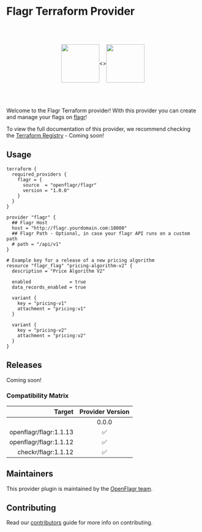 Flagr Terraform Provider
==================
<p align="center" style="display: flex;justify-content: center; align-items: center; height: 200px;">
    <img src="https://avatars.githubusercontent.com/u/49816112?s=400&v=4" height="100px">        <>
    <img src="https://cdn.rawgit.com/hashicorp/terraform-website/master/content/source/assets/images/logo-hashicorp.svg" height="100px">
</p>

Welcome to the Flagr Terraform provider! With this provider you can create and manage your flags on [flagr](https://github.com/openflagr/flagr)!

To view the full documentation of this provider, we recommend checking the [Terraform Registry](https://registry.terraform.io/providers/marceloboeira/flagr/latest) - Coming soon!

Usage
-----

```hcl
terraform {
  required_providers {
    flagr = {
      source  = "openflagr/flagr"
      version = "1.0.0"
    }
  }
}

provider "flagr" {
  ## Flagr Host
  host = "http://flagr.yourdomain.com:18000"
  ## Flagr Path - Optional, in case your flagr API runs on a custom path
  # path = "/api/v1"
}

# Example key for a release of a new pricing algorithm
resource "flagr_flag" "pricing-algorithm-v2" {
  description = "Price Algorithm V2"

  enabled              = true
  data_records_enabled = true

  variant {
    key = "pricing-v1"
    attachment = "pricing:v1"
  }

  variant {
    key = "pricing-v2"
    attachment = "pricing:v2"
  }
}
```

Releases
---------

Coming soon!


### Compatibility Matrix

|   Target                | Provider Version   |
|------------------------:|:------------------:|
|                         |       0.0.0        |
|  openflagr/flagr:1.1.13 | :white_check_mark: |
|  openflagr/flagr:1.1.12 | :white_check_mark: |
|     checkr/flagr:1.1.12 | :white_check_mark: |

Maintainers
-----------

This provider plugin is maintained by the [OpenFlagr team](https://github.com/orgs/openflagr/people).

Contributing
------------

Read our [contributors](https://github.com/marceloboeira/terraform-provider-flagr/docs/CONTRIBUTING.md) guide for more info on contributing.
